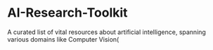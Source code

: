 # AI-Research-Toolkit

A curated list of vital resources about artificial intelligence, spanning various domains like Computer Vision(